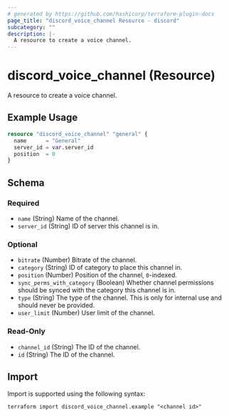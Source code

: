 ```yaml
---
# generated by https://github.com/hashicorp/terraform-plugin-docs
page_title: "discord_voice_channel Resource - discord"
subcategory: ""
description: |-
  A resource to create a voice channel.
---
```


# discord_voice_channel (Resource)

A resource to create a voice channel.

## Example Usage

```terraform
resource "discord_voice_channel" "general" {
  name      = "General"
  server_id = var.server_id
  position  = 0
}
```

<!-- schema generated by tfplugindocs -->
## Schema

### Required

- `name` (String) Name of the channel.
- `server_id` (String) ID of server this channel is in.

### Optional

- `bitrate` (Number) Bitrate of the channel.
- `category` (String) ID of category to place this channel in.
- `position` (Number) Position of the channel, `0`-indexed.
- `sync_perms_with_category` (Boolean) Whether channel permissions should be synced with the category this channel is in.
- `type` (String) The type of the channel. This is only for internal use and should never be provided.
- `user_limit` (Number) User limit of the channel.

### Read-Only

- `channel_id` (String) The ID of the channel.
- `id` (String) The ID of the channel.

## Import

Import is supported using the following syntax:

```shell
terraform import discord_voice_channel.example "<channel id>"
```
